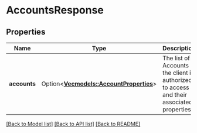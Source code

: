 # AccountsResponse

## Properties

Name | Type | Description | Notes
------------ | ------------- | ------------- | -------------
**accounts** | Option<[**Vec<models::AccountProperties>**](AccountProperties.md)> | The list of Accounts the client is authorized to access and their associated properties. | [optional]

[[Back to Model list]](../README.md#documentation-for-models) [[Back to API list]](../README.md#documentation-for-api-endpoints) [[Back to README]](../README.md)


